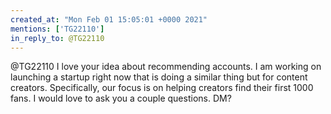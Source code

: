 ```yaml
---
created_at: "Mon Feb 01 15:05:01 +0000 2021"
mentions: ['TG22110']
in_reply_to: @TG22110
---
```


@TG22110 I love your idea about recommending accounts. I am working on launching a startup right now that is doing a similar thing but for content creators. Specifically, our focus is on helping creators find their first 1000 fans. I would love to ask you a couple questions. DM?